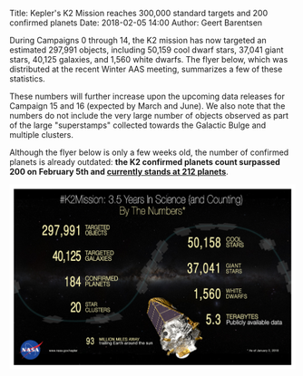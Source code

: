 Title: Kepler's K2 Mission reaches 300,000 standard targets and 200 confirmed planets
Date: 2018-02-05 14:00
Author: Geert Barentsen

During Campaigns 0 through 14,
the K2 mission has now targeted an estimated 297,991 objects, including
50,159 cool dwarf stars,
37,041 giant stars,
40,125 galaxies,
and 1,560 white dwarfs.
The flyer below, which was distributed at the recent Winter AAS meeting,
summarizes a few of these statistics.

These numbers will further increase upon the upcoming data releases
for Campaign 15 and 16 (expected by March and June).
We also note that the numbers do not include the very large number of objects observed
as part of the large "superstamps" collected towards the Galactic Bulge
and multiple clusters.

Although the flyer below is only a few weeks old,
the number of confirmed planets is already outdated:
**the K2 confirmed planets count surpassed 200 on February 5th and <a href="https://exoplanetarchive.ipac.caltech.edu/docs/counts_detail.html">currently stands at 212 planets</a>**.

<a href="images/news/k2-by-the-numbers-dec2017.jpg"><img src="images/news/k2-by-the-numbers-dec2017.jpg"></a>
